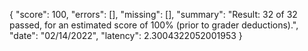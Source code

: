 {
  "score": 100,
  "errors": [],
  "missing": [],
  "summary": "Result: 32 of 32 passed, for an estimated score of 100% (prior to grader deductions).",
  "date": "02/14/2022",
  "latency": 2.3004322052001953
}